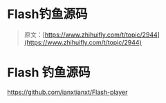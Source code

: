 # Flash钓鱼源码

> 原文：[https://www.zhihuifly.com/t/topic/2944](https://www.zhihuifly.com/t/topic/2944)

# Flash 钓鱼源码

https://github.com/ianxtianxt/Flash-player